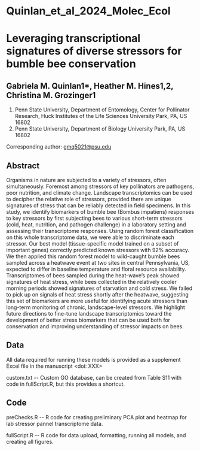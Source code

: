 # Quinlan_et_al_2024_Molec_Ecol
# Leveraging transcriptional signatures of diverse stressors for bumble bee conservation

## Gabriela M. Quinlan1*, Heather M. Hines1,2, Christina M. Grozinger1 
1.	Penn State University, Department of Entomology, Center for Pollinator Research, Huck Institutes of the Life Sciences University Park, PA, US 16802
2.	Penn State University, Department of Biology University Park, PA, US 16802

Corresponding author: gmq5021@psu.edu

## Abstract 
Organisms in nature are subjected to a variety of stressors, often simultaneously. Foremost among stressors of key pollinators are pathogens, poor nutrition, and climate change. Landscape transcriptomics can be used to decipher the relative role of stressors, provided there are unique signatures of stress that can be reliably detected in field specimens. In this study, we identify biomarkers of bumble bee (Bombus impatiens) responses to key stressors by first subjecting bees to various short-term stressors (cold, heat, nutrition, and pathogen challenge) in a laboratory setting and assessing their transcriptome responses. Using random forest classification on this whole transcriptome data, we were able to discriminate each stressor. Our best model (tissue-specific model trained on a subset of important genes) correctly predicted known stressors with 92% accuracy. We then applied this random forest model to wild-caught bumble bees sampled across a heatwave event at two sites in central Pennsylvania, US, expected to differ in baseline temperature and floral resource availability. Transcriptomes of bees sampled during the heat-wave’s peak showed signatures of heat stress, while bees collected in the relatively cooler morning periods showed signatures of starvation and cold stress. We failed to pick up on signals of heat stress shortly after the heatwave, suggesting this set of biomarkers are more useful for identifying acute stressors than long-term monitoring of chronic, landscape-level stressors. We highlight future directions to fine-tune landscape transcriptomics toward the development of better stress biomarkers that can be used both for conservation and improving understanding of stressor impacts on bees.

## Data
All data required for running these models is provided as a supplement Excel file in the manuscript <doi: XXX>

custom.txt -- Custom GO database, can be created from Table S11 with code in fullScript.R, but this provides a shortcut.

## Code 
preChecks.R -- R code for creating preliminary PCA plot and heatmap for lab stressor pannel transcriptome data.

fullScript.R -- R code for data upload, formatting, running all models, and creating all figures.

